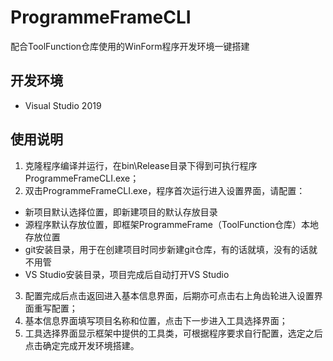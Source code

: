 # ProgrammeFrameCLI
配合ToolFunction仓库使用的WinForm程序开发环境一键搭建
## 开发环境
- Visual Studio 2019
## 使用说明
1. 克隆程序编译并运行，在bin\Release目录下得到可执行程序ProgrammeFrameCLI.exe；
2. 双击ProgrammeFrameCLI.exe，程序首次运行进入设置界面，请配置：
- 新项目默认选择位置，即新建项目的默认存放目录
- 源程序默认存放位置，即框架ProgrammeFrame（ToolFunction仓库）本地存放位置
- git安装目录，用于在创建项目时同步新建git仓库，有的话就填，没有的话就不用管
- VS Studio安装目录，项目完成后自动打开VS Studio
3. 配置完成后点击返回进入基本信息界面，后期亦可点击右上角齿轮进入设置界面重写配置；
4. 基本信息界面填写项目名称和位置，点击下一步进入工具选择界面；
5. 工具选择界面显示框架中提供的工具类，可根据程序要求自行配置，选定之后点击确定完成开发环境搭建。

